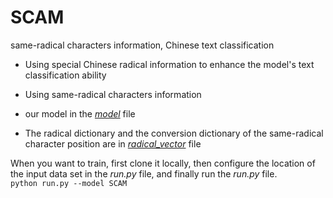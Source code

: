 # SCAM
same-radical characters information, Chinese text classification

* Using special Chinese radical information to enhance the model's text classification ability
* Using same-radical characters information

* our model in the *[model](./models)* file
* The radical dictionary and the conversion dictionary of the same-radical character position are in *[radical_vector](./radical_vector)* file

When you want to train, first clone it locally, then configure the location of the input data set in the *run.py* file, and finally run the *run.py* file.    
`python run.py --model SCAM`
